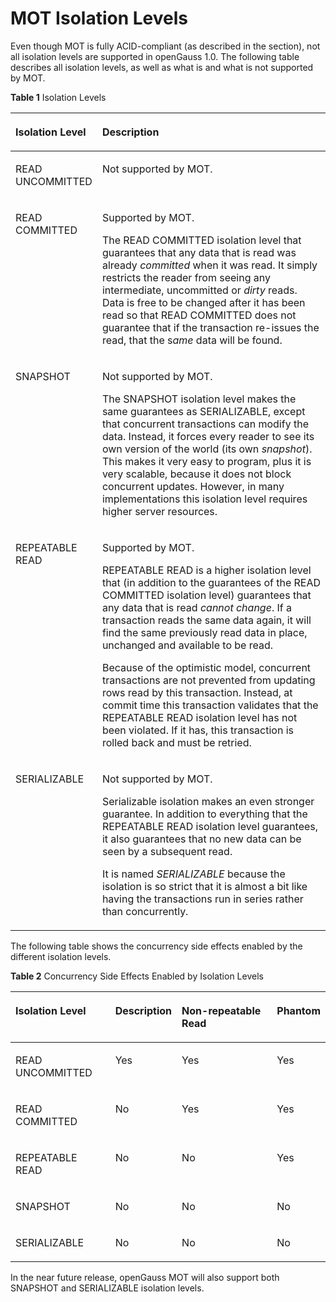 # MOT Isolation Levels<a name="EN-US_TOPIC_0270171518"></a>

Even though MOT is fully ACID-compliant \(as described in the section\), not all isolation levels are supported in openGauss 1.0. The following table describes all isolation levels, as well as what is and what is not supported by MOT.

**Table  1**  Isolation Levels

<a name="table38517424"></a>
<table><thead align="left"><tr id="row29852746"><th class="cellrowborder" valign="top" width="24.240000000000002%" id="mcps1.2.3.1.1"><p id="p2153374"><a name="p2153374"></a><a name="p2153374"></a>Isolation Level</p>
</th>
<th class="cellrowborder" valign="top" width="75.76%" id="mcps1.2.3.1.2"><p id="p40205569"><a name="p40205569"></a><a name="p40205569"></a>Description</p>
</th>
</tr>
</thead>
<tbody><tr id="row35425694"><td class="cellrowborder" valign="top" width="24.240000000000002%" headers="mcps1.2.3.1.1 "><p id="p50908955"><a name="p50908955"></a><a name="p50908955"></a>READ UNCOMMITTED</p>
</td>
<td class="cellrowborder" valign="top" width="75.76%" headers="mcps1.2.3.1.2 "><p id="p29984672"><a name="p29984672"></a><a name="p29984672"></a><a name="b1426598"></a><a name="b1426598"></a>Not supported by MOT.</p>
</td>
</tr>
<tr id="row12839382"><td class="cellrowborder" valign="top" width="24.240000000000002%" headers="mcps1.2.3.1.1 "><p id="p33357028"><a name="p33357028"></a><a name="p33357028"></a>READ COMMITTED</p>
</td>
<td class="cellrowborder" valign="top" width="75.76%" headers="mcps1.2.3.1.2 "><p id="p17564787"><a name="p17564787"></a><a name="p17564787"></a><a name="b23865363"></a><a name="b23865363"></a>Supported by MOT.</p>
<p id="p13461675"><a name="p13461675"></a><a name="p13461675"></a>The READ COMMITTED isolation level that guarantees that any data that is read was already <em id="i54046213"><a name="i54046213"></a><a name="i54046213"></a>committed</em> when it was read. It simply restricts the reader from seeing any intermediate, uncommitted or <em id="i16653875"><a name="i16653875"></a><a name="i16653875"></a>dirty </em>reads. Data is free to be changed after it has been read so that READ COMMITTED does not guarantee that if the transaction re-issues the read, that the s<em id="i15667148"><a name="i15667148"></a><a name="i15667148"></a>ame</em> data will be found.</p>
</td>
</tr>
<tr id="row6786611"><td class="cellrowborder" valign="top" width="24.240000000000002%" headers="mcps1.2.3.1.1 "><p id="p12844628"><a name="p12844628"></a><a name="p12844628"></a>SNAPSHOT</p>
</td>
<td class="cellrowborder" valign="top" width="75.76%" headers="mcps1.2.3.1.2 "><p id="p33781949"><a name="p33781949"></a><a name="p33781949"></a><a name="b35602093"></a><a name="b35602093"></a>Not supported by MOT.</p>
<p id="p51983383"><a name="p51983383"></a><a name="p51983383"></a>The SNAPSHOT isolation level makes the same guarantees as SERIALIZABLE, except that concurrent transactions can modify the data. Instead, it forces every reader to see its own version of the world (its own <em id="i65197270"><a name="i65197270"></a><a name="i65197270"></a>snapshot</em>). This makes it very easy to program, plus it is very scalable, because it does not block concurrent updates. However, in many implementations this isolation level requires higher server resources.</p>
</td>
</tr>
<tr id="row49904522"><td class="cellrowborder" valign="top" width="24.240000000000002%" headers="mcps1.2.3.1.1 "><p id="p15734461"><a name="p15734461"></a><a name="p15734461"></a>REPEATABLE READ</p>
</td>
<td class="cellrowborder" valign="top" width="75.76%" headers="mcps1.2.3.1.2 "><p id="p66531800"><a name="p66531800"></a><a name="p66531800"></a><a name="b61915292"></a><a name="b61915292"></a>Supported by MOT.</p>
<p id="p20366724"><a name="p20366724"></a><a name="p20366724"></a>REPEATABLE READ is a higher isolation level that (in addition to the guarantees of the READ COMMITTED isolation level) guarantees that any data that is read <em id="i49082792"><a name="i49082792"></a><a name="i49082792"></a>cannot change</em>. If a transaction reads the same data again, it will find the same previously read data in place, unchanged and available to be read.</p>
<p id="p39091944"><a name="p39091944"></a><a name="p39091944"></a>Because of the optimistic model, concurrent transactions are not prevented from updating rows read by this transaction. Instead, at commit time this transaction validates that the REPEATABLE READ isolation level has not been violated. If it has, this transaction is rolled back and must be retried.</p>
</td>
</tr>
<tr id="row16283183"><td class="cellrowborder" valign="top" width="24.240000000000002%" headers="mcps1.2.3.1.1 "><p id="p43869467"><a name="p43869467"></a><a name="p43869467"></a>SERIALIZABLE</p>
</td>
<td class="cellrowborder" valign="top" width="75.76%" headers="mcps1.2.3.1.2 "><p id="p63765972"><a name="p63765972"></a><a name="p63765972"></a><a name="b37022841"></a><a name="b37022841"></a>Not supported by MOT.</p>
<p id="p64770113"><a name="p64770113"></a><a name="p64770113"></a>Serializable isolation makes an even stronger guarantee. In addition to everything that the REPEATABLE READ isolation level guarantees, it also guarantees that no new data can be seen by a subsequent read.</p>
<p id="p46060111"><a name="p46060111"></a><a name="p46060111"></a>It is named <em id="i11887819"><a name="i11887819"></a><a name="i11887819"></a>SERIALIZABLE</em> because the isolation is so strict that it is almost a bit like having the transactions run in series rather than concurrently.</p>
</td>
</tr>
</tbody>
</table>


The following table shows the concurrency side effects enabled by the different isolation levels.

**Table  2**  Concurrency Side Effects Enabled by Isolation Levels

<a name="table47951145"></a>
<table><thead align="left"><tr id="row12791742"><th class="cellrowborder" valign="top" width="32.65%" id="mcps1.2.5.1.1"><p id="p29498151"><a name="p29498151"></a><a name="p29498151"></a>Isolation Level</p>
</th>
<th class="cellrowborder" valign="top" width="18.37%" id="mcps1.2.5.1.2"><p id="p40539992"><a name="p40539992"></a><a name="p40539992"></a>Description</p>
</th>
<th class="cellrowborder" valign="top" width="32.65%" id="mcps1.2.5.1.3"><p id="p62513914"><a name="p62513914"></a><a name="p62513914"></a>Non-repeatable Read</p>
</th>
<th class="cellrowborder" valign="top" width="16.33%" id="mcps1.2.5.1.4"><p id="p30462260"><a name="p30462260"></a><a name="p30462260"></a>Phantom</p>
</th>
</tr>
</thead>
<tbody><tr id="row51524015"><td class="cellrowborder" valign="top" width="32.65%" headers="mcps1.2.5.1.1 "><p id="p12695699"><a name="p12695699"></a><a name="p12695699"></a>READ UNCOMMITTED</p>
</td>
<td class="cellrowborder" valign="top" width="18.37%" headers="mcps1.2.5.1.2 "><p id="p21718662"><a name="p21718662"></a><a name="p21718662"></a>Yes</p>
</td>
<td class="cellrowborder" valign="top" width="32.65%" headers="mcps1.2.5.1.3 "><p id="p14381235"><a name="p14381235"></a><a name="p14381235"></a>Yes</p>
</td>
<td class="cellrowborder" valign="top" width="16.33%" headers="mcps1.2.5.1.4 "><p id="p24029376"><a name="p24029376"></a><a name="p24029376"></a>Yes</p>
</td>
</tr>
<tr id="row14937794"><td class="cellrowborder" valign="top" width="32.65%" headers="mcps1.2.5.1.1 "><p id="p2001795"><a name="p2001795"></a><a name="p2001795"></a>READ COMMITTED</p>
</td>
<td class="cellrowborder" valign="top" width="18.37%" headers="mcps1.2.5.1.2 "><p id="p27927672"><a name="p27927672"></a><a name="p27927672"></a>No</p>
</td>
<td class="cellrowborder" valign="top" width="32.65%" headers="mcps1.2.5.1.3 "><p id="p47548937"><a name="p47548937"></a><a name="p47548937"></a>Yes</p>
</td>
<td class="cellrowborder" valign="top" width="16.33%" headers="mcps1.2.5.1.4 "><p id="p26258720"><a name="p26258720"></a><a name="p26258720"></a>Yes</p>
</td>
</tr>
<tr id="row35001888"><td class="cellrowborder" valign="top" width="32.65%" headers="mcps1.2.5.1.1 "><p id="p16580664"><a name="p16580664"></a><a name="p16580664"></a>REPEATABLE READ</p>
</td>
<td class="cellrowborder" valign="top" width="18.37%" headers="mcps1.2.5.1.2 "><p id="p856520"><a name="p856520"></a><a name="p856520"></a>No</p>
</td>
<td class="cellrowborder" valign="top" width="32.65%" headers="mcps1.2.5.1.3 "><p id="p2269305"><a name="p2269305"></a><a name="p2269305"></a>No</p>
</td>
<td class="cellrowborder" valign="top" width="16.33%" headers="mcps1.2.5.1.4 "><p id="p49596018"><a name="p49596018"></a><a name="p49596018"></a>Yes</p>
</td>
</tr>
<tr id="row43710986"><td class="cellrowborder" valign="top" width="32.65%" headers="mcps1.2.5.1.1 "><p id="p50928963"><a name="p50928963"></a><a name="p50928963"></a>SNAPSHOT</p>
</td>
<td class="cellrowborder" valign="top" width="18.37%" headers="mcps1.2.5.1.2 "><p id="p31605337"><a name="p31605337"></a><a name="p31605337"></a>No</p>
</td>
<td class="cellrowborder" valign="top" width="32.65%" headers="mcps1.2.5.1.3 "><p id="p9895475"><a name="p9895475"></a><a name="p9895475"></a>No</p>
</td>
<td class="cellrowborder" valign="top" width="16.33%" headers="mcps1.2.5.1.4 "><p id="p63335993"><a name="p63335993"></a><a name="p63335993"></a>No</p>
</td>
</tr>
<tr id="row33153033"><td class="cellrowborder" valign="top" width="32.65%" headers="mcps1.2.5.1.1 "><p id="p1041149"><a name="p1041149"></a><a name="p1041149"></a>SERIALIZABLE</p>
</td>
<td class="cellrowborder" valign="top" width="18.37%" headers="mcps1.2.5.1.2 "><p id="p17224274"><a name="p17224274"></a><a name="p17224274"></a>No</p>
</td>
<td class="cellrowborder" valign="top" width="32.65%" headers="mcps1.2.5.1.3 "><p id="p52988976"><a name="p52988976"></a><a name="p52988976"></a>No</p>
</td>
<td class="cellrowborder" valign="top" width="16.33%" headers="mcps1.2.5.1.4 "><p id="p64248638"><a name="p64248638"></a><a name="p64248638"></a>No</p>
</td>
</tr>
</tbody>
</table>

In the near future release, openGauss MOT will also support both SNAPSHOT and SERIALIZABLE isolation levels.

